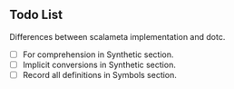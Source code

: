 ## Todo List
Differences between scalameta implementation and dotc.

- [ ] For comprehension in Synthetic section.
- [ ] Implicit conversions in Synthetic section.
- [ ] Record all definitions in Symbols section.
